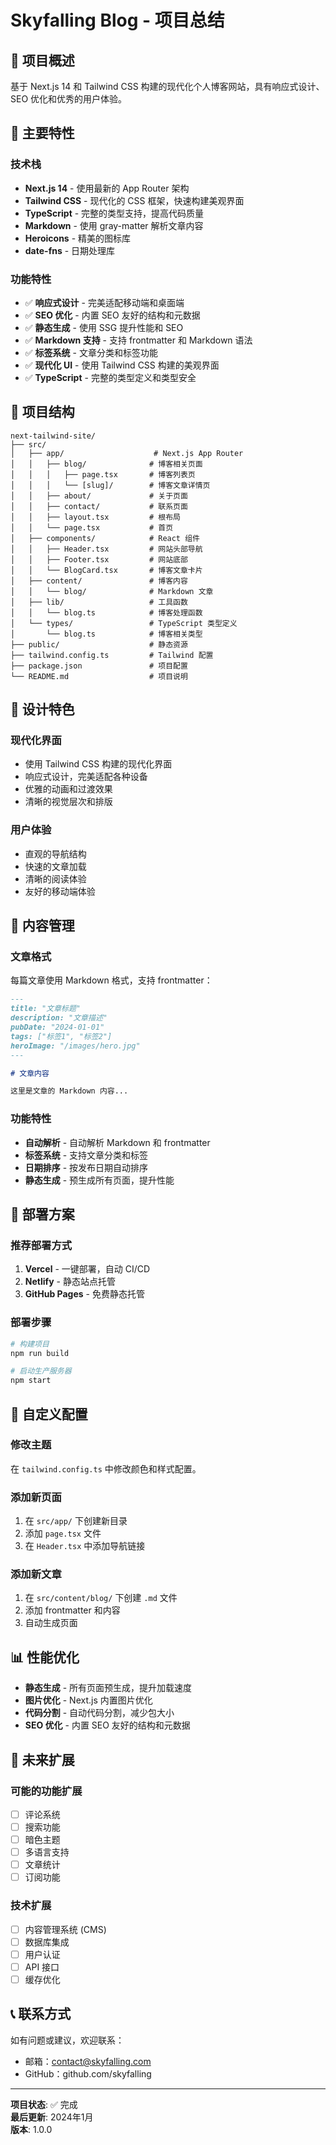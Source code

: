 # Skyfalling Blog - 项目总结

## 🎯 项目概述

基于 Next.js 14 和 Tailwind CSS 构建的现代化个人博客网站，具有响应式设计、SEO 优化和优秀的用户体验。

## 🚀 主要特性

### 技术栈
- **Next.js 14** - 使用最新的 App Router 架构
- **Tailwind CSS** - 现代化的 CSS 框架，快速构建美观界面
- **TypeScript** - 完整的类型支持，提高代码质量
- **Markdown** - 使用 gray-matter 解析文章内容
- **Heroicons** - 精美的图标库
- **date-fns** - 日期处理库

### 功能特性
- ✅ **响应式设计** - 完美适配移动端和桌面端
- ✅ **SEO 优化** - 内置 SEO 友好的结构和元数据
- ✅ **静态生成** - 使用 SSG 提升性能和 SEO
- ✅ **Markdown 支持** - 支持 frontmatter 和 Markdown 语法
- ✅ **标签系统** - 文章分类和标签功能
- ✅ **现代化 UI** - 使用 Tailwind CSS 构建的美观界面
- ✅ **TypeScript** - 完整的类型定义和类型安全

## 📁 项目结构

```
next-tailwind-site/
├── src/
│   ├── app/                    # Next.js App Router
│   │   ├── blog/              # 博客相关页面
│   │   │   ├── page.tsx       # 博客列表页
│   │   │   └── [slug]/        # 博客文章详情页
│   │   ├── about/             # 关于页面
│   │   ├── contact/           # 联系页面
│   │   ├── layout.tsx         # 根布局
│   │   └── page.tsx           # 首页
│   ├── components/            # React 组件
│   │   ├── Header.tsx         # 网站头部导航
│   │   ├── Footer.tsx         # 网站底部
│   │   └── BlogCard.tsx       # 博客文章卡片
│   ├── content/               # 博客内容
│   │   └── blog/              # Markdown 文章
│   ├── lib/                   # 工具函数
│   │   └── blog.ts            # 博客处理函数
│   └── types/                 # TypeScript 类型定义
│       └── blog.ts            # 博客相关类型
├── public/                    # 静态资源
├── tailwind.config.ts         # Tailwind 配置
├── package.json               # 项目配置
└── README.md                  # 项目说明
```

## 🎨 设计特色

### 现代化界面
- 使用 Tailwind CSS 构建的现代化界面
- 响应式设计，完美适配各种设备
- 优雅的动画和过渡效果
- 清晰的视觉层次和排版

### 用户体验
- 直观的导航结构
- 快速的文章加载
- 清晰的阅读体验
- 友好的移动端体验

## 📝 内容管理

### 文章格式
每篇文章使用 Markdown 格式，支持 frontmatter：

```markdown
---
title: "文章标题"
description: "文章描述"
pubDate: "2024-01-01"
tags: ["标签1", "标签2"]
heroImage: "/images/hero.jpg"
---

# 文章内容

这里是文章的 Markdown 内容...
```

### 功能特性
- **自动解析** - 自动解析 Markdown 和 frontmatter
- **标签系统** - 支持文章分类和标签
- **日期排序** - 按发布日期自动排序
- **静态生成** - 预生成所有页面，提升性能

## 🚀 部署方案

### 推荐部署方式
1. **Vercel** - 一键部署，自动 CI/CD
2. **Netlify** - 静态站点托管
3. **GitHub Pages** - 免费静态托管

### 部署步骤
```bash
# 构建项目
npm run build

# 启动生产服务器
npm start
```

## 🔧 自定义配置

### 修改主题
在 `tailwind.config.ts` 中修改颜色和样式配置。

### 添加新页面
1. 在 `src/app/` 下创建新目录
2. 添加 `page.tsx` 文件
3. 在 `Header.tsx` 中添加导航链接

### 添加新文章
1. 在 `src/content/blog/` 下创建 `.md` 文件
2. 添加 frontmatter 和内容
3. 自动生成页面

## 📊 性能优化

- **静态生成** - 所有页面预生成，提升加载速度
- **图片优化** - Next.js 内置图片优化
- **代码分割** - 自动代码分割，减少包大小
- **SEO 优化** - 内置 SEO 友好的结构和元数据

## 🎯 未来扩展

### 可能的功能扩展
- [ ] 评论系统
- [ ] 搜索功能
- [ ] 暗色主题
- [ ] 多语言支持
- [ ] 文章统计
- [ ] 订阅功能

### 技术扩展
- [ ] 内容管理系统 (CMS)
- [ ] 数据库集成
- [ ] 用户认证
- [ ] API 接口
- [ ] 缓存优化

## 📞 联系方式

如有问题或建议，欢迎联系：
- 邮箱：contact@skyfalling.com
- GitHub：github.com/skyfalling

---

**项目状态**: ✅ 完成  
**最后更新**: 2024年1月  
**版本**: 1.0.0 